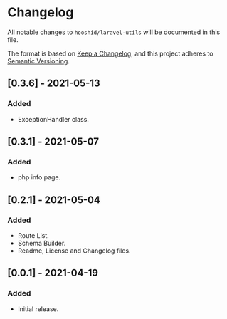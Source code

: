 # Changelog
All notable changes to `hooshid/laravel-utils` will be documented in this file.

The format is based on [Keep a Changelog](https://keepachangelog.com/en/1.0.0/),
and this project adheres to [Semantic Versioning](https://semver.org/spec/v2.0.0.html).

## [0.3.6] - 2021-05-13
### Added
- ExceptionHandler class.

## [0.3.1] - 2021-05-07
### Added
- php info page.

## [0.2.1] - 2021-05-04
### Added
- Route List.
- Schema Builder.
- Readme, License and Changelog files.

## [0.0.1] - 2021-04-19
### Added
- Initial release.
